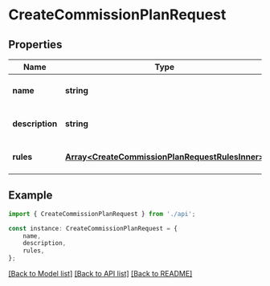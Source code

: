 # CreateCommissionPlanRequest


## Properties

Name | Type | Description | Notes
------------ | ------------- | ------------- | -------------
**name** | **string** |  | [optional] [default to undefined]
**description** | **string** |  | [optional] [default to undefined]
**rules** | [**Array&lt;CreateCommissionPlanRequestRulesInner&gt;**](CreateCommissionPlanRequestRulesInner.md) |  | [optional] [default to undefined]

## Example

```typescript
import { CreateCommissionPlanRequest } from './api';

const instance: CreateCommissionPlanRequest = {
    name,
    description,
    rules,
};
```

[[Back to Model list]](../README.md#documentation-for-models) [[Back to API list]](../README.md#documentation-for-api-endpoints) [[Back to README]](../README.md)

